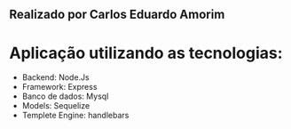 ## Realizado por Carlos Eduardo Amorim 

# Aplicação utilizando as tecnologias:

- Backend: Node.Js
- Framework: Express
- Banco de dados: Mysql
- Models: Sequelize
- Templete Engine: handlebars

